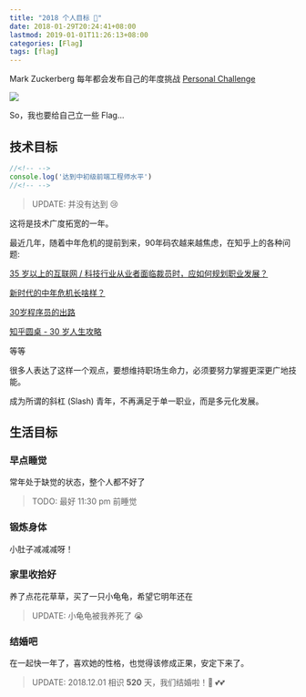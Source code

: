 ```yaml
---
title: "2018 个人目标 🎯"
date: 2018-01-29T20:24:41+08:00
lastmod: 2019-01-01T11:26:13+08:00
categories: [Flag]
tags: [flag]
---
```


Mark Zuckerberg 每年都会发布自己的年度挑战 [Personal Challenge](https://www.facebook.com/zuck/posts/10104380170714571)

![](https://ryder-1252249141.cos.ap-shanghai.myqcloud.com/uPic/2022-04-07-2018-Zuckerberg.jpg)

So，我也要给自己立一些 Flag...

<!--more-->

## 技术目标

```javascript
//<!-- -->
console.log('达到中初级前端工程师水平')
//<!-- -->
```

> UPDATE: 并没有达到 😢

这将是技术广度拓宽的一年。

最近几年，随着中年危机的提前到来，90年码农越来越焦虑，在知乎上的各种问题:

[35 岁以上的互联网 / 科技行业从业者面临裁员时，应如何规划职业发展？](https://www.zhihu.com/question/55801683)

[新时代的中年危机长啥样？](https://www.zhihu.com/question/61686566)

[30岁程序员的出路](https://www.zhihu.com/question/20155451)

[知乎圆桌 - 30 岁人生攻略](https://www.zhihu.com/roundtable/middleage)

等等

很多人表达了这样一个观点，要想维持职场生命力，必须要努力掌握更深更广地技能。

成为所谓的斜杠 (Slash) 青年，不再满足于单一职业，而是多元化发展。


## 生活目标

### 早点睡觉 

常年处于缺觉的状态，整个人都不好了

> TODO: 最好 11:30 pm 前睡觉

### 锻炼身体

小肚子减减减呀！

### 家里收拾好

养了点花花草草，买了一只小龟龟，希望它明年还在

> UPDATE: 小龟龟被我养死了 😭

### 结婚吧

在一起快一年了，喜欢她的性格，也觉得该修成正果，安定下来了。

> UPDATE: 2018.12.01 相识 **520** 天，我们结婚啦！👫 💕💕
